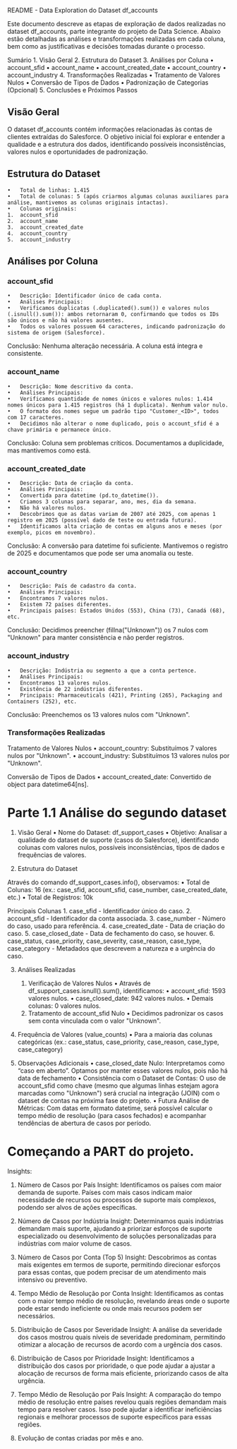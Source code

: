 README - Data Exploration do Dataset df_accounts

Este documento descreve as etapas de exploração de dados realizadas no dataset df_accounts, parte integrante do projeto de Data Science. Abaixo estão detalhadas as análises e transformações realizadas em cada coluna, bem como as justificativas e decisões tomadas durante o processo.

Sumário
	1.	Visão Geral
	2.	Estrutura do Dataset
	3.	Análises por Coluna
	•	account_sfid
	•	account_name
	•	account_created_date
	•	account_country
	•	account_industry
	4.	Transformações Realizadas
	•	Tratamento de Valores Nulos
	•	Conversão de Tipos de Dados
	•	Padronização de Categorias (Opcional)
	5.	Conclusões e Próximos Passos

## Visão Geral

O dataset df_accounts contém informações relacionadas às contas de clientes extraídas do Salesforce. O objetivo inicial foi explorar e entender a qualidade e a estrutura dos dados, identificando possíveis inconsistências, valores nulos e oportunidades de padronização.

## Estrutura do Dataset
	•	Total de linhas: 1.415
	•	Total de colunas: 5 (após criarmos algumas colunas auxiliares para análise, mantivemos as colunas originais intactas).
	•	Colunas originais:
	1.	account_sfid
	2.	account_name
	3.	account_created_date
	4.	account_country
	5.	account_industry

## Análises por Coluna

### account_sfid
	•	Descrição: Identificador único de cada conta.
	•	Análises Principais:
	•	Verificamos duplicatas (.duplicated().sum()) e valores nulos (.isnull().sum()): ambos retornaram 0, confirmando que todos os IDs são únicos e não há valores ausentes.
	•	Todos os valores possuem 64 caracteres, indicando padronização do sistema de origem (Salesforce).

Conclusão: Nenhuma alteração necessária. A coluna está íntegra e consistente.

### account_name
	•	Descrição: Nome descritivo da conta.
	•	Análises Principais:
	•	Verificamos quantidade de nomes únicos e valores nulos: 1.414 nomes únicos para 1.415 registros (há 1 duplicata). Nenhum valor nulo.
	•	O formato dos nomes segue um padrão tipo "Customer_<ID>", todos com 17 caracteres.
	•	Decidimos não alterar o nome duplicado, pois o account_sfid é a chave primária e permanece único.

Conclusão: Coluna sem problemas críticos. Documentamos a duplicidade, mas mantivemos como está.

### account_created_date
	•	Descrição: Data de criação da conta.
	•	Análises Principais:
	•	Convertida para datetime (pd.to_datetime()).
    •   Criamos 3 colunas para separar, ano, mes, dia da semana.
	•	Não há valores nulos.
	•	Descobrimos que as datas variam de 2007 até 2025, com apenas 1 registro em 2025 (possível dado de teste ou entrada futura).
	•	Identificamos alta criação de contas em alguns anos e meses (por exemplo, picos em novembro).

Conclusão: A conversão para datetime foi suficiente. Mantivemos o registro de 2025 e documentamos que pode ser uma anomalia ou teste.

### account_country
	•	Descrição: País de cadastro da conta.
	•	Análises Principais:
	•	Encontramos 7 valores nulos.
	•	Existem 72 países diferentes.
	•	Principais países: Estados Unidos (553), China (73), Canadá (68), etc.

Conclusão: Decidimos preencher (fillna("Unknown")) os 7 nulos com "Unknown" para manter consistência e não perder registros.

### account_industry
	•	Descrição: Indústria ou segmento a que a conta pertence.
	•	Análises Principais:
	•	Encontramos 13 valores nulos.
	•	Existência de 22 indústrias diferentes.
	•	Principais: Pharmaceuticals (421), Printing (265), Packaging and Containers (252), etc.

Conclusão: Preenchemos os 13 valores nulos com "Unknown".

### Transformações Realizadas

Tratamento de Valores Nulos
	•	account_country: Substituímos 7 valores nulos por "Unknown".
	•	account_industry: Substituímos 13 valores nulos por "Unknown".

Conversão de Tipos de Dados
	•	account_created_date: Convertido de object para datetime64[ns].


# Parte 1.1 Análise do segundo dataset 

1. Visão Geral
	•	Nome do Dataset: df_support_cases
	•	Objetivo: Analisar a qualidade do dataset de suporte (casos do Salesforce), identificando colunas com valores nulos, possíveis inconsistências, tipos de dados e frequências de valores.

2. Estrutura do Dataset

Através do comando df_support_cases.info(), observamos:
	•	Total de Colunas: 16 (ex.: case_sfid, account_sfid, case_number, case_created_date, etc.)
	•	Total de Registros: 10k

Principais Colunas
	1.	case_sfid - Identificador único do caso.
	2.	account_sfid - Identificador da conta associada.
	3.	case_number - Número do caso, usado para referência.
	4.	case_created_date - Data de criação do caso.
	5.	case_closed_date - Data de fechamento do caso, se houver.
	6.	case_status, case_priority, case_severity, case_reason, case_type, case_category - Metadados que descrevem a natureza e a urgência do caso.

3. Análises Realizadas
	1.	Verificação de Valores Nulos
	•	Através de df_support_cases.isnull().sum(), identificamos:
	•	account_sfid: 1593 valores nulos.
	•	case_closed_date: 942 valores nulos.
	•	Demais colunas: 0 valores nulos.
	2.	Tratamento de account_sfid Nulo
	•	Decidimos padronizar os casos sem conta vinculada com o valor "Unknown".

4.	Frequência de Valores (value_counts)
	•	Para a maioria das colunas categóricas (ex.: case_status, case_priority, case_reason, case_type, case_category)

5. Observações Adicionais
	•	case_closed_date Nulo: Interpretamos como “caso em aberto”. Optamos por manter esses valores nulos, pois não há data de fechamento
	•	Consistência com o Dataset de Contas: O uso de account_sfid como chave (mesmo que algumas linhas estejam agora marcadas como "Unknown") será crucial na integração (JOIN) com o dataset de contas na próxima fase do projeto.
	•	Futura Análise de Métricas: Com datas em formato datetime, será possível calcular o tempo médio de resolução (para casos fechados) e acompanhar tendências de abertura de casos por período.


# Começando a PART 	 do projeto.
Insights:

1. Número de Casos por País
Insight: Identificamos os países com maior demanda de suporte. Países com mais casos indicam maior necessidade de recursos ou processos de suporte mais complexos, podendo ser alvos de ações específicas.

2. Número de Casos por Indústria
Insight: Determinamos quais indústrias demandam mais suporte, ajudando a priorizar esforços de suporte especializado ou desenvolvimento de soluções personalizadas para indústrias com maior volume de casos.

3. Número de Casos por Conta (Top 5)
Insight: Descobrimos as contas mais exigentes em termos de suporte, permitindo direcionar esforços para essas contas, que podem precisar de um atendimento mais intensivo ou preventivo.

4. Tempo Médio de Resolução por Conta
Insight: Identificamos as contas com o maior tempo médio de resolução, revelando áreas onde o suporte pode estar sendo ineficiente ou onde mais recursos podem ser necessários.

5. Distribuição de Casos por Severidade
Insight: A análise da severidade dos casos mostrou quais níveis de severidade predominam, permitindo otimizar a alocação de recursos de acordo com a urgência dos casos.

6. Distribuição de Casos por Prioridade
Insight: Identificamos a distribuição dos casos por prioridade, o que pode ajudar a ajustar a alocação de recursos de forma mais eficiente, priorizando casos de alta urgência.

7. Tempo Médio de Resolução por País
Insight: A comparação do tempo médio de resolução entre países revelou quais regiões demandam mais tempo para resolver casos. Isso pode ajudar a identificar ineficiências regionais e melhorar processos de suporte específicos para essas regiões.

8. Evolução de contas criadas por mês e ano.
